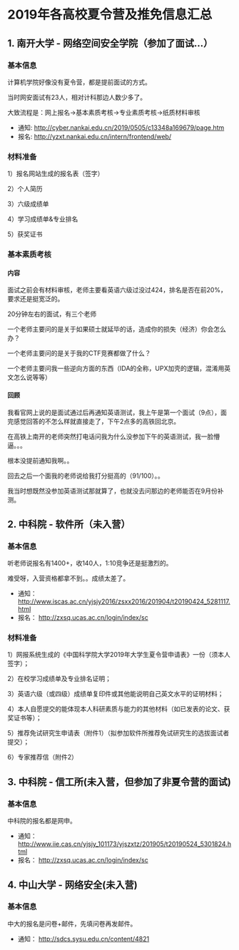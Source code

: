 # 2019年各高校夏令营及推免信息汇总

## 1. 南开大学 - 网络空间安全学院（参加了面试...）

### 基本信息

计算机学院好像没有夏令营，都是提前面试的方式。

当时网安面试有23人，相对计科那边人数少多了。

大致流程是：网上报名->基本素质考核->专业素质考核->纸质材料审核

- 通知: http://cyber.nankai.edu.cn/2019/0505/c13348a169679/page.htm
- 报名: http://yzxt.nankai.edu.cn/intern/frontend/web/

### 材料准备

1）报名网站生成的报名表（签字）

2）个人简历

3）六级成绩单

4）学习成绩单&专业排名

5）获奖证书

### 基本素质考核

#### 内容

面试之前会有材料审核，老师主要看英语六级过没过424，排名是否在前20%，要求还是挺宽泛的。

20分钟左右的面试，有三个老师

一个老师主要问的是关于如果硕士就延毕的话，造成你的损失（经济）你会怎么办？

一个老师主要问的是关于我的CTF竞赛都做了什么？

一个老师主要问我一些逆向方面的东西（IDA的全称，UPX加壳的逻辑，混淆用英文怎么说等等）

#### 回顾

我看官网上说的是面试通过后再通知英语测试，我上午是第一个面试（9点），面完感觉回答的不怎么样就直接走了，下午2点多的高铁回北京。

在高铁上南开的老师突然打电话问我为什么没参加下午的英语测试，我一脸懵逼。。。

根本没提前通知我啊。。

回去之后一个面我的老师说给我打分挺高的（91/100）。。

我当时想既然没参加英语测试那就算了，也就没去问那边的老师能否在9月份补测。

## 2. 中科院 - 软件所（未入营）

### 基本信息

听老师说报名有1400+，收140人，1:10竞争还是挺激烈的。

难受呀，入营资格都拿不到。。成绩太差了。

- 通知： http://www.iscas.ac.cn/yjsjy2016/zsxx2016/201904/t20190424_5281117.html
- 报名： http://zxsq.ucas.ac.cn/login/index/sc

### 材料准备

1）网报系统生成的《中国科学院大学2019年大学生夏令营申请表》一份（须本人签字）； 

2）在校学习成绩单及专业排名证明； 

3）英语六级（或四级）成绩单复印件或其他能说明自己英文水平的证明材料； 

4）本人自愿提交的能体现本人科研素质与能力的其他材料（如已发表的论文、获奖证书等）； 

5）推荐免试研究生申请表（附件1）（拟参加软件所推荐免试研究生的选拔面试者提交）； 

6）专家推荐信（附件2） 

## 3. 中科院 - 信工所(未入营，但参加了非夏令营的面试)

### 基本信息

中科院的报名都是网申。

- 通知： http://www.iie.cas.cn/yjsjy_101173/yjszxtz/201905/t20190524_5301824.html
- 报名： http://zxsq.ucas.ac.cn/login/index/sc

## 4. 中山大学 - 网络安全(未入营)

### 基本信息

中大的报名是问卷+邮件，先填问卷再发邮件。

- 通知： http://sdcs.sysu.edu.cn/content/4821
